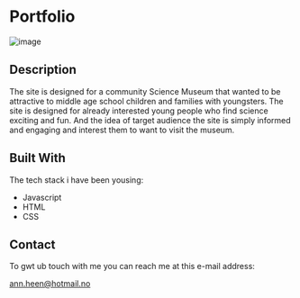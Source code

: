 # Portfolio
 
 ![image](https://github.com/ann-sdan/Portfolio/assets/114868348/c08a3bbb-6c46-4c84-a5af-a3e058629db9)

 
## Description

The site is designed for a community Science Museum that wanted to be attractive to middle age school children and families with youngsters. The site is designed for already interested young people who find science exciting and fun. And the idea of target audience the site is simply informed and engaging and interest them to want to visit the museum.

## Built With

The tech stack i have been yousing:

- Javascript
- HTML
- CSS

## Contact

To gwt ub touch with me you can reach me at this e-mail address:

ann.heen@hotmail.no

